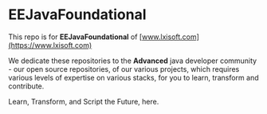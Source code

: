 # EEJavaFoundational

This repo is for **EEJavaFoundational** of [www.lxisoft.com](https://www.lxisoft.com)

We dedicate these repositories to the **Advanced** java developer community - our open source repositories, of our various projects, which requires various levels of expertise on various stacks, for you to learn, transform and contribute.

Learn, Transform, and Script the Future, here.
